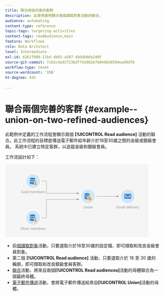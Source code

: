 ```yaml
---
title: 聯合兩個完善的客群
description: 此使用案例顯示兩個讀取對象活動的聯合。
audience: automating
content-type: reference
topic-tags: targeting-activities
context-tags: readAudience,main
feature: Workflows
role: Data Architect
level: Intermediate
exl-id: 6261f800-11bd-4b02-a587-49ddb0da240f
source-git-commit: fcb5c4a92f23bdffd1082b7b044b5859dead9d70
workflow-type: tm+mt
source-wordcount: '156'
ht-degree: 43%

---
```


# 聯合兩個完善的客群 {#example--union-on-two-refined-audiences}

此範例中定義的工作流程會顯示兩個 **[!UICONTROL Read audience]** 活動的聯合。此工作流程的目標是傳送電子郵件給年齡介於18至30歲之間的金級或銀級會員。 系統中已建立特定客群，以追蹤金級和銀級會員。

工作流設計如下：

![](assets/readaudience_activity_example1.png)

* 前[個讀取對象](../../automating/using/read-audience.md)活動，只要選取介於18至30歲的設定檔，即可擷取和改良金級會員對象。
* 第二個 **[!UICONTROL Read audience]** 活動，只要選取介於 18 至 30 歲的輪廓，即可擷取和改良銀級會員客群。
* [聯合](../../automating/using/union.md)活動，將來自兩個&#x200B;**[!UICONTROL Read audiences]**&#x200B;活動的母體聯合為一個最終母體。
* [電子郵件傳送](../../automating/using/email-delivery.md)活動，會將電子郵件傳送給來自&#x200B;**[!UICONTROL Union]**&#x200B;活動的母體。
